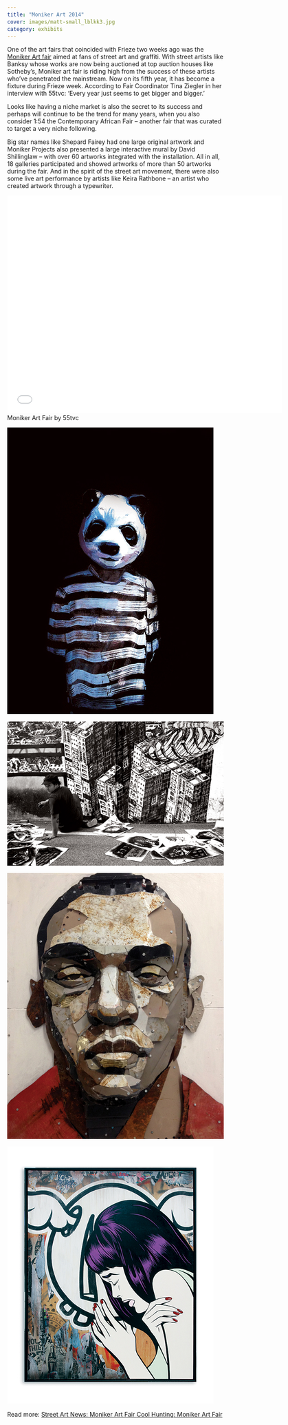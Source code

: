 ```yaml
---
title: "Moniker Art 2014"
cover: images/matt-small_lblkk3.jpg
category: exhibits
---
```


One of the art fairs that coincided with Frieze two weeks ago was the [Moniker Art fair](http://monikerartfair.com) aimed at fans of street art and graffiti. With street artists like Banksy whose works are now being auctioned at top auction houses like Sotheby’s, Moniker art fair is riding high from the success of these artists who’ve penetrated the mainstream. Now on its fifth year, it has become a fixture during Frieze week. According to Fair Coordinator Tina Ziegler in her interview with 55tvc: ‘Every year just seems to get bigger and bigger.’

Looks like having a niche market is also the secret to its success and perhaps will continue to be the trend for many years, when you also consider 1:54 the Contemporary African Fair – another fair that was curated to target a very niche following.

Big star names like Shepard Fairey had one large original artwork and Moniker Projects also presented a large interactive mural by David Shillinglaw – with over 60 artworks integrated with the installation. All in all, 18 galleries participated and showed artworks of more than 50 artworks during the fair. And in the spirit of the street art movement, there were also some live art performance by artists like Keira Rathbone – an artist who created artwork through a typewriter.

<iframe allowfullscreen="" class="youtube-player" frameborder="0" height="505" src="//www.youtube.com/embed/05XB0dNXX1A?wmode=transparent&fs=1&hl=en&modestbranding=1&iv_load_policy=3&showsearch=0&rel=0&theme=dark" title="YouTube video player" type="text/html" width="640"></iframe>

<figcaption>Moniker Art Fair by 55tvc</figcaption>

![Charming-Baker-Half-Pint-70x50](./images/Charming-Baker-Half-Pint-70x50_pkpbfk.jpg "Charming Baker Half-Pint")

![m-city--external-mural](./images/m-city-external-mural_iau4io.jpg "M-city External mural")

![matt-small](./images/matt-small_lblkk3.jpg "Matt Small")

![D-Face--Wall-Hugger,-152-x-122](./images/D-Face-Wall-Hugger-152-x-122_nl8azi.jpg "D-Face Wall Hugger")


Read more:
[Street Art News: Moniker Art Fair
](http://www.streetartnews.net/2014/10/coverage-moniker-art-fair-2014-in.html)
[Cool Hunting: Moniker Art Fair](http://www.coolhunting.com/culture/moniker-art-fair-2014-london.php)
